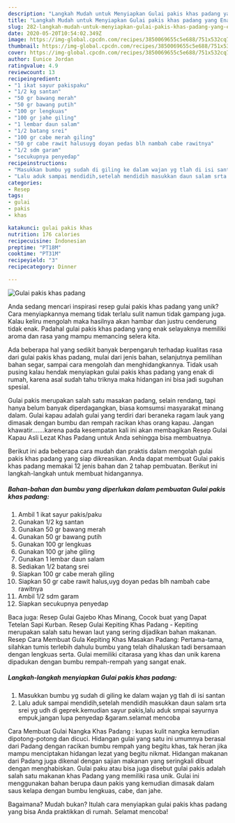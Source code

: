 ```yaml
---
description: "Langkah Mudah untuk Menyiapkan Gulai pakis khas padang yang Enak Banget"
title: "Langkah Mudah untuk Menyiapkan Gulai pakis khas padang yang Enak Banget"
slug: 282-langkah-mudah-untuk-menyiapkan-gulai-pakis-khas-padang-yang-enak-banget
date: 2020-05-20T10:54:02.349Z
image: https://img-global.cpcdn.com/recipes/3850069655c5e688/751x532cq70/gulai-pakis-khas-padang-foto-resep-utama.jpg
thumbnail: https://img-global.cpcdn.com/recipes/3850069655c5e688/751x532cq70/gulai-pakis-khas-padang-foto-resep-utama.jpg
cover: https://img-global.cpcdn.com/recipes/3850069655c5e688/751x532cq70/gulai-pakis-khas-padang-foto-resep-utama.jpg
author: Eunice Jordan
ratingvalue: 4.9
reviewcount: 13
recipeingredient:
- "1 ikat sayur pakispaku"
- "1/2 kg santan"
- "50 gr bawang merah"
- "50 gr bawang putih"
- "100 gr lengkuas"
- "100 gr jahe giling"
- "1 lembar daun salam"
- "1/2 batang srei"
- "100 gr cabe merah giling"
- "50 gr cabe rawit halusuyg doyan pedas blh nambah cabe rawitnya"
- "1/2 sdm garam"
- "secukupnya penyedap"
recipeinstructions:
- "Masukkan bumbu yg sudah di giling ke dalam wajan yg tlah di isi santan"
- "Lalu aduk sampai mendidih,setelah mendidih masukkan daun salam srta srei yg udh di geprek.kemudian sayur pakis,lalu aduk smpai sayurnya empuk,jangan lupa penyedap &amp;garam.selamat mencoba"
categories:
- Resep
tags:
- gulai
- pakis
- khas

katakunci: gulai pakis khas 
nutrition: 176 calories
recipecuisine: Indonesian
preptime: "PT18M"
cooktime: "PT31M"
recipeyield: "3"
recipecategory: Dinner

---
```



![Gulai pakis khas padang](https://img-global.cpcdn.com/recipes/3850069655c5e688/751x532cq70/gulai-pakis-khas-padang-foto-resep-utama.jpg)

Anda sedang mencari inspirasi resep gulai pakis khas padang yang unik? Cara menyiapkannya memang tidak terlalu sulit namun tidak gampang juga. Kalau keliru mengolah maka hasilnya akan hambar dan justru cenderung tidak enak. Padahal gulai pakis khas padang yang enak selayaknya memiliki aroma dan rasa yang mampu memancing selera kita.

Ada beberapa hal yang sedikit banyak berpengaruh terhadap kualitas rasa dari gulai pakis khas padang, mulai dari jenis bahan, selanjutnya pemilihan bahan segar, sampai cara mengolah dan menghidangkannya. Tidak usah pusing kalau hendak menyiapkan gulai pakis khas padang yang enak di rumah, karena asal sudah tahu triknya maka hidangan ini bisa jadi suguhan spesial.

Gulai pakis merupakan salah satu masakan padang, selain rendang, tapi hanya belum banyak diperdagangkan, biasa komsumsi masyarakat minang dalam. Gulai kapau adalah gulai yang terdiri dari beraneka ragam lauk yang dimasak dengan bumbu dan rempah racikan khas orang kapau. Jangan khawatir…….karena pada kesempatan kali ini akan membagikan Resep Gulai Kapau Asli Lezat Khas Padang untuk Anda sehingga bisa membuatnya.


Berikut ini ada beberapa cara mudah dan praktis dalam mengolah gulai pakis khas padang yang siap dikreasikan. Anda dapat membuat Gulai pakis khas padang memakai 12 jenis bahan dan 2 tahap pembuatan. Berikut ini langkah-langkah untuk membuat hidangannya.

<!--inarticleads1-->

##### Bahan-bahan dan bumbu yang diperlukan dalam pembuatan Gulai pakis khas padang:

1. Ambil 1 ikat sayur pakis/paku
1. Gunakan 1/2 kg santan
1. Gunakan 50 gr bawang merah
1. Gunakan 50 gr bawang putih
1. Gunakan 100 gr lengkuas
1. Gunakan 100 gr jahe giling
1. Gunakan 1 lembar daun salam
1. Sediakan 1/2 batang srei
1. Siapkan 100 gr cabe merah giling
1. Siapkan 50 gr cabe rawit halus,uyg doyan pedas blh nambah cabe rawitnya
1. Ambil 1/2 sdm garam
1. Siapkan secukupnya penyedap


Baca juga: Resep Gulai Gajebo Khas Minang, Cocok buat yang Dapat Tetelan Sapi Kurban. Resep Gulai Kepiting Khas Padang - Kepiting merupakan salah satu hewan laut yang sering dijadikan bahan makanan. Resep Cara Membuat Gula Kepiting Khas Masakan Padang: Pertama-tama, silahkan tumis terlebih dahulu bumbu yang telah dihaluskan tadi bersamaan dengan lengkuas serta. Gulai memiliki citarasa yang khas dan unik karena dipadukan dengan bumbu rempah-rempah yang sangat enak. 

<!--inarticleads2-->

##### Langkah-langkah menyiapkan Gulai pakis khas padang:

1. Masukkan bumbu yg sudah di giling ke dalam wajan yg tlah di isi santan
1. Lalu aduk sampai mendidih,setelah mendidih masukkan daun salam srta srei yg udh di geprek.kemudian sayur pakis,lalu aduk smpai sayurnya empuk,jangan lupa penyedap &amp;garam.selamat mencoba


Cara Membuat Gulai Nangka Khas Padang : kupas kulit nangka kemudian dipotong-potong dan dicuci. Hidangan gulai yang satu ini umumnya berasal dari Padang dengan racikan bumbu rempah yang begitu khas, tak heran jika mampu menciptakan hidangan lezat yang begitu nikmat. Hidangan makanan dari Padang juga dikenal dengan sajian makanan yang seringkali dibuat dengan menghabiskan. Gulai paku atau bisa juga disebut gulai pakis adalah salah satu makanan khas Padang yang memiliki rasa unik. Gulai ini menggunakan bahan berupa daun pakis yang kemudian dimasak dalam saus kelapa dengan bumbu lengkuas, cabe, dan jahe. 

Bagaimana? Mudah bukan? Itulah cara menyiapkan gulai pakis khas padang yang bisa Anda praktikkan di rumah. Selamat mencoba!
